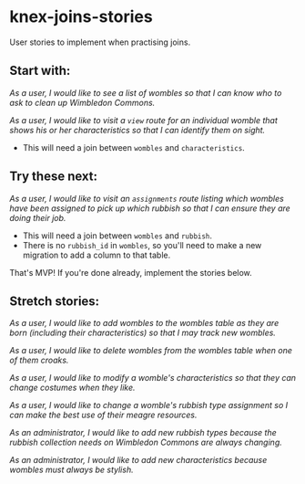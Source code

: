 # knex-joins-stories

User stories to implement when practising joins.


## Start with:

_As a user, I would like to see a list of wombles so that I can know who to ask to clean up Wimbledon Commons._

_As a user, I would like to visit a `view` route for an individual womble that shows his or her characteristics so that I can identify them on sight._
 - This will need a join between `wombles` and `characteristics`.


## Try these next:

_As a user, I would like to visit an `assignments` route listing which wombles have been assigned to pick up which rubbish so that I can ensure they are doing their job._
 - This will need a join between `wombles` and `rubbish`.
 - There is no `rubbish_id` in `wombles`, so you'll need to make a new migration to add a column to that table.


That's MVP! If you're done already, implement the stories below.


## Stretch stories:

_As a user, I would like to add wombles to the wombles table as they are born (including their characteristics) so that I may track new wombles._

_As a user, I would like to delete wombles from the wombles table when one of them croaks._

_As a user, I would like to modify a womble's characteristics so that they can change costumes when they like._

_As a user, I would like to change a womble's rubbish type assignment so I can make the best use of their meagre resources._

_As an administrator, I would like to add new rubbish types because the rubbish collection needs on Wimbledon Commons are always changing._

_As an administrator, I would like to add new characteristics because wombles must always be stylish._
